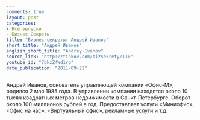 ```yaml
---
comments: true
layout: post
categories:
- Все выпуски
- Бизнес Секреты
title: "Бизнес-секреты: Андрей Иванов"
short_title: "Андрей Иванов"
english_short_title: "Andrey-Ivanov"
source_link: "http://tinkov.com/bizsekrety/110"
youtube_id: "7bkzZ4Wd1ro"
date_publication: "2011-09-22"
---
```

Андрей Иванов, основатель управляющей компании «Офис-М», родился 2 мая 1985 года. В управлении компании находятся около 10 тысяч квадратных метров недвижимости в Санкт-Петербурге. Оборот около 100 миллионов рублей в год. Предоставляет услуги «Миниофис», «Офис на час», «Виртуальный офис», рекламные услуги и т.д.
